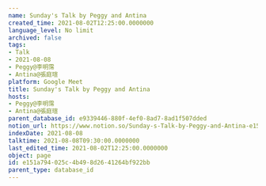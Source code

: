 ```yaml
---
name: Sunday's Talk by Peggy and Antina
created_time: 2021-08-02T12:25:00.0000000
language_level: No limit
archived: false
tags:
- Talk
- 2021-08-08
- Peggy@李明霈
- Antina@張庭瑄
platform: Google Meet
title: Sunday's Talk by Peggy and Antina
hosts:
- Peggy@李明霈
- Antina@張庭瑄
parent_database_id: e9339446-880f-4ef0-8ad7-8ad1f507dded
notion_url: https://www.notion.so/Sunday-s-Talk-by-Peggy-and-Antina-e151a794025c4b498d2641264bf922bb
indexDate: 2021-08-08
talktime: 2021-08-08T09:30:00.0000000
last_edited_time: 2021-08-02T12:25:00.0000000
object: page
id: e151a794-025c-4b49-8d26-41264bf922bb
parent_type: database_id
---
```







